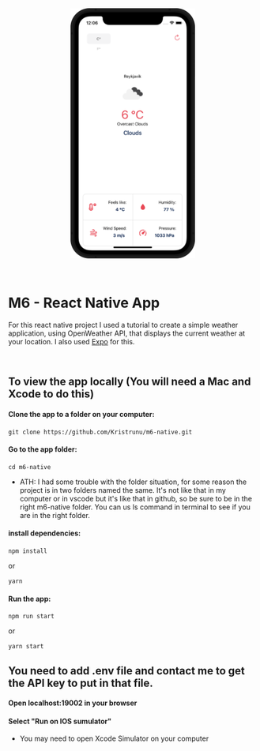 &nbsp;

<p align="center">
  <img width="50%" src="./assets/weatherappscreenshot.png" alt="App Screenshot" />
</p>

&nbsp;

# M6 - React Native App

For this react native project I used a tutorial to create a simple weather application, using OpenWeather API, that displays the current weather at your location. I also used [Expo](https://expo.dev/) for this.

&nbsp;

## To view the app locally (You will need a Mac and Xcode to do this)

#### Clone the app to a folder on your computer:

```
git clone https://github.com/Kristrunu/m6-native.git
```

#### Go to the app folder:

```
cd m6-native
```

- ATH: I had some trouble with the folder situation, for some reason the project is in two folders named the same. It's not like that in my computer or in vscode but it's like that in github, so be sure to be in the right m6-native folder. You can us ls command in terminal to see if you are in the right folder.

#### install dependencies:

```
npm install
```

or

```
yarn
```

#### Run the app:

```
npm run start
```

or

```
yarn start
```

## You need to add .env file and contact me to get the API key to put in that file.

#### Open localhost:19002 in your browser

#### Select "Run on IOS sumulator"

- You may need to open Xcode Simulator on your computer

